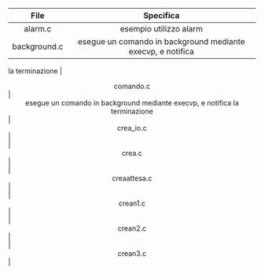 File | Specifica | 
------------ | ------------ |
|<div align="center"> alarm.c </div> | <div align="center"> esempio utilizzo alarm </div> 
|<div align="center"> background.c </div> | <div align="center"> esegue un comando in background mediante execvp, e notifica
la terminazione </div> 
|<div align="center"> comando.c </div>| <div align="center"> esegue un comando in background mediante execvp, e notifica la terminazione </div> 
|<div align="center"> crea_io.c </div> |<div align="center">  </div> 
|<div align="center"> crea.c </div> |  <div align="center">  </div> 
|<div align="center"> creaattesa.c </div> |  <div align="center">  </div> 
|<div align="center"> crean1.c </div> |  <div align="center">  </div>
|<div align="center"> crean2.c </div> | <div align="center">  </div>
|<div align="center"> crean3.c </div> |  <div align="center">  </div>
